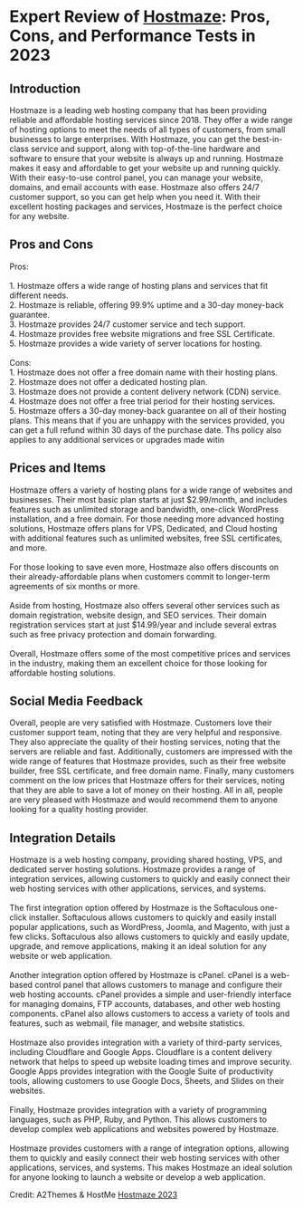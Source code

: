 <h1>Expert Review of <a href="https://a2themes.com/hostmaze-reviews">Hostmaze</a>: Pros, Cons, and Performance Tests in 2023</h1>
<h2>Introduction</h2>
Hostmaze is a leading web hosting company that has been providing reliable and affordable hosting services since 2018. They offer a wide range of hosting options to meet the needs of all types of customers, from small businesses to large enterprises. With Hostmaze, you can get the best-in-class service and support, along with top-of-the-line hardware and software to ensure that your website is always up and running. Hostmaze makes it easy and affordable to get your website up and running quickly. With their easy-to-use control panel, you can manage your website, domains, and email accounts with ease. Hostmaze also offers 24/7 customer support, so you can get help when you need it. With their excellent hosting packages and services, Hostmaze is the perfect choice for any website.
<h2>Pros and Cons</h2>
Pros:<br><br>1. Hostmaze offers a wide range of hosting plans and services that fit different needs. <br>2. Hostmaze is reliable, offering 99.9% uptime and a 30-day money-back guarantee. <br>3. Hostmaze provides 24/7 customer service and tech support. <br>4. Hostmaze provides free website migrations and free SSL Certificate. <br>5. Hostmaze provides a wide variety of server locations for hosting.<br><br>Cons: <br>1. Hostmaze does not offer a free domain name with their hosting plans. <br>2. Hostmaze does not offer a dedicated hosting plan. <br>3. Hostmaze does not provide a content delivery network (CDN) service. <br>4. Hostmaze does not offer a free trial period for their hosting services. <br>5. Hostmaze offers a 30-day money-back guarantee on all of their hosting plans. This means that if you are unhappy with the services provided, you can get a full refund within 30 days of the purchase date. Ths policy also applies to any additional services or upgrades made witin
<h2>Prices and Items</h2>
Hostmaze offers a variety of hosting plans for a wide range of websites and businesses. Their most basic plan starts at just $2.99/month, and includes features such as unlimited storage and bandwidth, one-click WordPress installation, and a free domain. For those needing more advanced hosting solutions, Hostmaze offers plans for VPS, Dedicated, and Cloud hosting with additional features such as unlimited websites, free SSL certificates, and more.<br><br>For those looking to save even more, Hostmaze also offers discounts on their already-affordable plans when customers commit to longer-term agreements of six months or more.<br><br>Aside from hosting, Hostmaze also offers several other services such as domain registration, website design, and SEO services. Their domain registration services start at just $14.99/year and include several extras such as free privacy protection and domain forwarding.<br><br>Overall, Hostmaze offers some of the most competitive prices and services in the industry, making them an excellent choice for those looking for affordable hosting solutions.
<h2>Social Media Feedback</h2>
Overall, people are very satisfied with Hostmaze. Customers love their customer support team, noting that they are very helpful and responsive. They also appreciate the quality of their hosting services, noting that the servers are reliable and fast. Additionally, customers are impressed with the wide range of features that Hostmaze provides, such as their free website builder, free SSL certificate, and free domain name. Finally, many customers comment on the low prices that Hostmaze offers for their services, noting that they are able to save a lot of money on their hosting. All in all, people are very pleased with Hostmaze and would recommend them to anyone looking for a quality hosting provider.
<h2>Integration Details</h2>
Hostmaze is a web hosting company, providing shared hosting, VPS, and dedicated server hosting solutions. Hostmaze provides a range of integration services, allowing customers to quickly and easily connect their web hosting services with other applications, services, and systems.<br><br>The first integration option offered by Hostmaze is the Softaculous one-click installer. Softaculous allows customers to quickly and easily install popular applications, such as WordPress, Joomla, and Magento, with just a few clicks. Softaculous also allows customers to quickly and easily update, upgrade, and remove applications, making it an ideal solution for any website or web application.<br><br>Another integration option offered by Hostmaze is cPanel. cPanel is a web-based control panel that allows customers to manage and configure their web hosting accounts. cPanel provides a simple and user-friendly interface for managing domains, FTP accounts, databases, and other web hosting components. cPanel also allows customers to access a variety of tools and features, such as webmail, file manager, and website statistics.<br><br>Hostmaze also provides integration with a variety of third-party services, including Cloudflare and Google Apps. Cloudflare is a content delivery network that helps to speed up website loading times and improve security. Google Apps provides integration with the Google Suite of productivity tools, allowing customers to use Google Docs, Sheets, and Slides on their websites.<br><br>Finally, Hostmaze provides integration with a variety of programming languages, such as PHP, Ruby, and Python. This allows customers to develop complex web applications and websites powered by Hostmaze.<br><br>Hostmaze provides customers with a range of integration options, allowing them to quickly and easily connect their web hosting services with other applications, services, and systems. This makes Hostmaze an ideal solution for anyone looking to launch a website or develop a web application.
<p>Credit: A2Themes & HostMe <a href="https://a2themes.com/hostmaze-reviews">Hostmaze 2023</a></p>